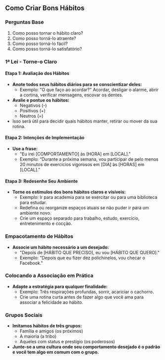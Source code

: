 ## Como Criar Bons Hábitos

### Perguntas Base
1. Como posso tornar o hábito claro?
2. Como posso torná-lo atraente?
3. Como posso torná-lo fácil?
4. Como posso torná-lo satisfatório?

### 1ª Lei - Torne-o Claro

#### Etapa 1: Avaliação dos Hábitos
- **Anote todos seus hábitos diários para se conscientizar deles:**
  - Exemplo: "O que faço ao acordar?" Acordar, desligar o alarme, abrir a cortina, verificar mensagens, escovar os dentes.
- **Avalie e pontue os hábitos:**
  - Negativos (-)
  - Positivos (+)
  - Neutros (=)
- Isso será útil para decidir quais hábitos manter, retirar ou mover da sua rotina.

#### Etapa 2: Intenções de Implementação
- **Use a frase:**
  - "Eu irei [COMPORTAMENTO] às [HORA] em [LOCAL]."
  - Exemplo: “Durante a próxima semana, vou participar de pelo menos 20 minutos de exercícios vigorosos em [DIA] às [HORAS] em [LOCAL].”

#### Etapa 3: Redesenhe Seu Ambiente
- **Torne os estímulos dos bons hábitos claros e visíveis:**
  - Exemplo: Ir para academia para se exercitar ou para uma biblioteca para estudar.
  - Redefina ou reorganize espaços atuais se não puder ir para um ambiente novo.
  - Crie um espaço separado para trabalho, estudo, exercício, entretenimento e cocção.

### Empacotamento de Hábitos
- **Associe um hábito necessário a um desejado:**
  - "Depois de [HÁBITO QUE PRECISO], eu vou [HÁBITO QUE QUERO]."
  - Exemplo: "Depois que eu fizer dez polichinelos, vou checar o Facebook."

### Colocando a Associação em Prática
- **Adapte a estratégia para qualquer finalidade:**
  - Exemplo: Três respirações profundas, sorrir, acariciar o cachorro.
  - Crie uma rotina curta antes de fazer algo que você ama para associar a felicidade ao hábito.

### Grupos Sociais
- **Imitamos hábitos de três grupos:**
  - Família e amigos (os próximos)
  - A maioria (a tribo)
  - Aqueles com status e prestígio (os poderosos)
- **Junte-se a uma cultura onde seu comportamento desejado é o padrão e você tem algo em comum com o grupo.**
